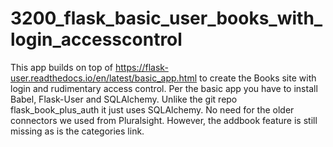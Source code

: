 # 3200_flask_basic_user_books_with_login_accesscontrol

This app builds on top of https://flask-user.readthedocs.io/en/latest/basic_app.html 
to create the Books site with login and rudimentary access control.  Per the basic app 
you have to install Babel, Flask-User and SQLAlchemy. Unlike the git repo flask_book_plus_auth 
it just uses SQLAlchemy.  No need for the older connectors we used from Pluralsight.  However, 
the addbook feature is still missing as is the categories link.

